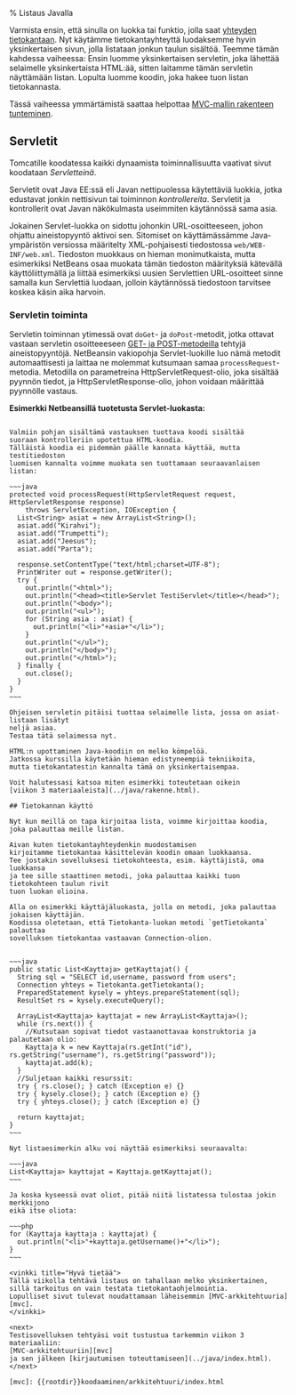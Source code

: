 % Listaus Javalla

Varmista ensin, että sinulla on luokka tai funktio, jolla saat [yhteyden tietokantaan](../tietokantayhteys/index.html).
Nyt käytämme tietokantayhteyttä luodaksemme hyvin yksinkertaisen sivun, jolla listataan jonkun taulun sisältöä.
Teemme tämän kahdessa vaiheessa: 
Ensin luomme yksinkertaisen servletin, joka lähettää selaimelle yksinkertaista HTML:ää,
sitten laitamme tämän servletin näyttämään listan.
Lopulta luomme koodin, joka hakee tuon listan tietokannasta.

Tässä vaiheessa ymmärtämistä saattaa helpottaa [MVC-mallin rakenteen tunteminen](../arkkitehtuuri/index.html).

## Servletit

Tomcatille koodatessa kaikki dynaamista toiminnallisuutta vaativat sivut
koodataan *Servletteinä*.

Servletit ovat Java EE:ssä eli Javan nettipuolessa 
käytettäviä luokkia, jotka edustavat jonkin nettisivun tai toiminnon
_kontrollereita_. 
Servletit ja kontrollerit ovat Javan näkökulmasta useimmiten käytännössä sama asia. 

Jokainen Servlet-luokka on sidottu johonkin URL-osoitteeseen,
johon ohjattu aineistopyyntö aktivoi sen.
Sitomiset on käyttämässämme Java-ympäristön versiossa
määritelty XML-pohjaisesti tiedostossa `web/WEB-INF/web.xml`.
Tiedoston muokkaus on hieman monimutkaista, mutta esimerkiksi
NetBeans osaa muokata tämän tiedoston määrityksiä
kätevällä käyttöliittymällä ja liittää esimerkiksi uusien Servlettien 
URL-osoitteet sinne samalla kun Servlettiä luodaan, 
jolloin käytännössä tiedostoon tarvitsee koskea käsin aika harvoin.

### Servletin toiminta

Servletin toiminnan ytimessä ovat `doGet`- ja `doPost`-metodit,
jotka ottavat vastaan servletin osoitteeeseen
[GET- ja POST-metodeilla]({{rootdir}}web-sovelluksista.html#get-ja-post)
tehtyjä aineistopyyntöjä. 
NetBeansin vakiopohja Servlet-luokille luo nämä metodit automaattisesti
ja laittaa ne molemmat kutsumaan samaa `processRequest`-metodia.
Metodilla on parametreina HttpServletRequest-olio, joka sisältää pyynnön tiedot, ja HttpServletResponse-olio, johon voidaan määrittää pyynnölle vastaus.

**Esimerkki Netbeansillä tuotetusta Servlet-luokasta:**

~~~~java<include src="../java/esimerkit/rakenne/TestiServlet.java" />~~~~

Valmiin pohjan sisältämä vastauksen tuottava koodi sisältää 
suoraan kontrolleriin upotettua HTML-koodia. 
Tälläistä koodia ei pidemmän päälle kannata käyttää, mutta testitiedoston 
luomisen kannalta voimme muokata sen tuottamaan seuraavanlaisen listan:

~~~java
protected void processRequest(HttpServletRequest request, HttpServletResponse response)
    throws ServletException, IOException {
  List<String> asiat = new ArrayList<String>();
  asiat.add("Kirahvi");
  asiat.add("Trumpetti");
  asiat.add("Jeesus");
  asiat.add("Parta");

  response.setContentType("text/html;charset=UTF-8");
  PrintWriter out = response.getWriter(); 
  try {
    out.println("<html>"); 
    out.println("<head><title>Servlet TestiServlet</title></head>");
    out.println("<body>");
    out.println("<ul>");
    for (String asia : asiat) {
      out.println("<li>"+asia+"</li>");
    }
    out.println("</ul>");
    out.println("</body>");
    out.println("</html>");
  } finally {            
    out.close();
  }
}
~~~

Ohjeisen servletin pitäisi tuottaa selaimelle lista, jossa on asiat-listaan lisätyt
neljä asiaa.
Testaa tätä selaimessa nyt.

HTML:n upottaminen Java-koodiin on melko kömpelöä. 
Jatkossa kurssilla käytetään hieman edistyneempiä tekniikoita, 
mutta tietokantatestin kannalta tämä on yksinkertaisempaa.

Voit halutessasi katsoa miten esimerkki toteutetaan oikein
[viikon 3 materiaaleista](../java/rakenne.html).

## Tietokannan käyttö

Nyt kun meillä on tapa kirjoitaa lista, voimme kirjoittaa koodia,
joka palauttaa meille listan.

Aivan kuten tietokantayhteydenkin muodostamisen
kirjoitamme tietokantaa käsittelevän koodin omaan luokkaansa.
Tee jostakin sovelluksesi tietokohteesta, esim. käyttäjistä, oma luokkansa
ja tee sille staattinen metodi, joka palauttaa kaikki tuon tietokohteen taulun rivit
tuon luokan olioina.

Alla on esimerkki käyttäjäluokasta, jolla on metodi, joka palauttaa jokaisen käyttäjän.
Koodissa oletetaan, että Tietokanta-luokan metodi `getTietokanta` palauttaa 
sovelluksen tietokantaa vastaavan Connection-olion.


~~~java
public static List<Kayttaja> getKayttajat() {
  String sql = "SELECT id,username, password from users";
  Connection yhteys = Tietokanta.getTietokanta();
  PreparedStatement kysely = yhteys.prepareStatement(sql);
  ResultSet rs = kysely.executeQuery();

  ArrayList<Kayttaja> kayttajat = new ArrayList<Kayttaja>();
  while (rs.next()) {
    //Kutsutaan sopivat tiedot vastaanottavaa konstruktoria ja palautetaan olio:
    Kayttaja k = new Kayttaja(rs.getInt("id"), rs.getString("username"), rs.getString("password"));
    kayttajat.add(k);
  }   
  //Suljetaan kaikki resurssit:
  try { rs.close(); } catch (Exception e) {}
  try { kysely.close(); } catch (Exception e) {}
  try { yhteys.close(); } catch (Exception e) {}

  return kayttajat;
}
~~~

Nyt listaesimerkin alku voi näyttää esimerkiksi seuraavalta:

~~~java
List<Kayttaja> kayttajat = Kayttaja.getKayttajat();
~~~

Ja koska kyseessä ovat oliot, pitää niitä listatessa tulostaa jokin merkkijono
eikä itse oliota:

~~~php
for (Kayttaja kayttaja : kayttajat) {
  out.println("<li>"+kayttaja.getUsername()+"</li>");
}
~~~

<vinkki title="Hyvä tietää">
Tällä viikolla tehtävä listaus on tahallaan melko yksinkertainen, sillä tarkoitus on vain testata tietokantaohjelmointia.
Lopulliset sivut tulevat noudattamaan läheisemmin [MVC-arkkitehtuuria][mvc].
</vinkki>

<next>
Testisovelluksen tehtyäsi voit tustustua tarkemmin viikon 3 materiaaliin:
[MVC-arkkitehtuuriin][mvc]
ja sen jälkeen [kirjautumisen toteuttamiseen](../java/index.html).
</next>

[mvc]: {{rootdir}}koodaaminen/arkkitehtuuri/index.html
